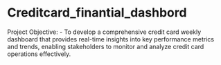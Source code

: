 # Creditcard_finantial_dashbord
Project Objective: - 
To develop a comprehensive credit card weekly dashboard that provides real-time insights into key performance metrics and trends, enabling stakeholders to monitor and analyze credit card operations effectively.
